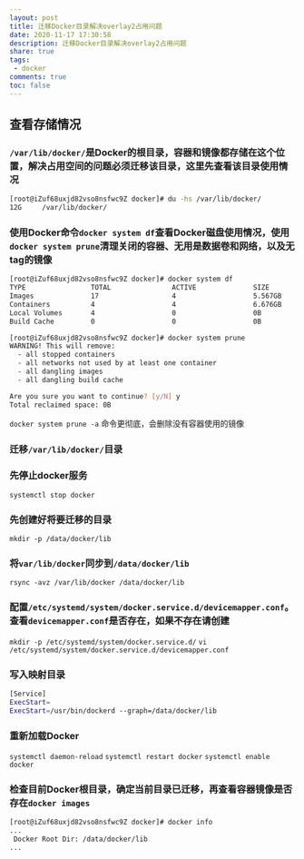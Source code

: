 ```yaml
---
layout: post
title: 迁移Docker目录解决overlay2占用问题
date: 2020-11-17 17:30:58
description: 迁移Docker目录解决overlay2占用问题
share: true
tags:
 - docker
comments: true
toc: false
---
```


## 查看存储情况  

### `/var/lib/docker/`是Docker的根目录，容器和镜像都存储在这个位置，解决占用空间的问题必须迁移该目录，这里先查看该目录使用情况

```bash
[root@iZuf68uxjd82vso8nsfwc9Z docker]# du -hs /var/lib/docker/
12G     /var/lib/docker/
```

###  使用Docker命令`docker system df`查看Docker磁盘使用情况，使用`docker system prune`清理关闭的容器、无用是数据卷和网络，以及无tag的镜像  

```bash
[root@iZuf68uxjd82vso8nsfwc9Z docker]# docker system df
TYPE                TOTAL               ACTIVE              SIZE                RECLAIMABLE
Images              17                  4                   5.567GB             4.054GB (72%)
Containers          4                   4                   6.676GB             0B (0%)
Local Volumes       4                   0                   0B                  0B
Build Cache         0                   0                   0B                  0B
```

```bash
[root@iZuf68uxjd82vso8nsfwc9Z docker]# docker system prune
WARNING! This will remove:
  - all stopped containers
  - all networks not used by at least one container
  - all dangling images
  - all dangling build cache

Are you sure you want to continue? [y/N] y
Total reclaimed space: 0B
```  

`docker system prune -a` 命令更彻底，会删除没有容器使用的镜像  

### 迁移`/var/lib/docker/`目录

### 先停止docker服务  

`systemctl stop docker`

### 先创建好将要迁移的目录  

`mkdir -p /data/docker/lib`  

### 将`var/lib/docker`同步到`/data/docker/lib`  

`rsync -avz /var/lib/docker /data/docker/lib`  

### 配置`/etc/systemd/system/docker.service.d/devicemapper.conf`。查看`devicemapper.conf`是否存在，如果不存在请创建  

`mkdir -p /etc/systemd/system/docker.service.d/`
`vi /etc/systemd/system/docker.service.d/devicemapper.conf`

### 写入映射目录  

```bash
[Service]
ExecStart=
ExecStart=/usr/bin/dockerd --graph=/data/docker/lib
```

### 重新加载Docker 

`systemctl daemon-reload`
`systemctl restart docker`
`systemctl enable docker`  

### 检查目前Docker根目录，确定当前目录已迁移，再查看容器镜像是否存在`docker images`

```bash
[root@iZuf68uxjd82vso8nsfwc9Z docker]# docker info
...
 Docker Root Dir: /data/docker/lib
... 
```